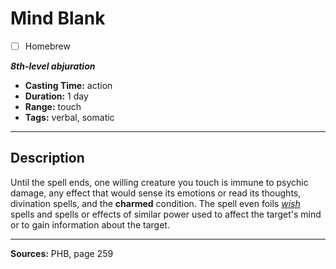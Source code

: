 # Mind Blank
- [ ] Homebrew

***8th-level abjuration***
- **Casting Time:** action
- **Duration:** 1 day
- **Range:** touch
- **Tags:** verbal, somatic

---

## Description
Until the spell ends, one willing creature you touch is immune to psychic damage, any effect that would sense its emotions or read its thoughts, divination spells, and the **charmed** condition.
The spell even foils [*wish*](./wish) spells and spells or effects of similar power used to affect the target's mind or to gain information about the target.

---

**Sources:** PHB, page 259
